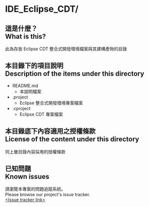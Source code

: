 # IDE_Eclipse_CDT/
## 這是什麼？<br />What is this?
此為存放 Eclipse CDT 整合式開發環境檔案與其建構產物的目錄

## 本目錄下的項目說明<br />Description of the items under this directory
* README.md
	* 本說明檔案
* .project
	* Eclipse 整合式開發環境專案檔案
* .cproject
	* Eclipse CDT 專案檔案

## 本目錄底下內容適用之授權條款<br />License of the content under this directory
同上層目錄內容採用的授權條款

## 已知問題<br />Known issues
請瀏覽本專案的問題追蹤系統。  
Please browse our project's issue tracker.  
[&lt;Issue tracker link&gt;](about:blank)